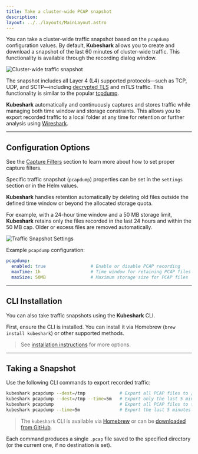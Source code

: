 ```yaml
---
title: Take a cluster-wide PCAP snapshot
description: 
layout: ../../layouts/MainLayout.astro
---
```


You can take a cluster-wide traffic snapshot based on the `pcapdump` configuration values. By default, **Kubeshark** allows you to create and download a snapshot of the last 60 minutes of cluster-wide traffic. This functionality is available through the recording dialog window.

![Cluster-wide traffic snapshot](/snapshot.png)

The snapshot includes all Layer 4 (L4) supported protocols—such as TCP, UDP, and SCTP—including [decrypted TLS](/en/encrypted_traffic) and mTLS traffic. This functionality is similar to the popular [tcpdump](https://www.tcpdump.org/).

**Kubeshark** automatically and continuously captures and stores traffic while managing both time window and storage constraints. This allows you to export recorded traffic to a local folder at any time for retention or further analysis using [Wireshark](https://www.wireshark.org/).

---

## Configuration Options

See the [Capture Filters](/en/pod_targeting) section to learn more about how to set proper capture filters.

Specific traffic snapshot (`pcapdump`) properties can be set in the `settings` section or in the Helm values.

**Kubeshark** handles retention automatically by deleting old files outside the defined time window or beyond the allocated storage quota.

For example, with a 24-hour time window and a 50 MB storage limit, **Kubeshark** retains only the files recorded in the last 24 hours and within the 50 MB cap. Older or excess files are removed automatically.

![Traffic Snapshot Settings](/pcapdump_settings.png)

Example `pcapdump` configuration:

```yaml
pcapdump:
  enabled: true                 # Enable or disable PCAP recording
  maxTime: 1h                   # Time window for retaining PCAP files
  maxSize: 50MB                 # Maximum storage size for PCAP files
```

---

## CLI Installation

You can also take traffic snapshots using the **Kubeshark** CLI.

First, ensure the CLI is installed. You can install it via Homebrew (`brew install kubeshark`) or other supported methods.

> See [installation instructions](/en/install) for more options.

---

## Taking a Snapshot

Use the following CLI commands to export recorded traffic:

```bash
kubeshark pcapdump --dest=/tmp             # Export all PCAP files to /tmp
kubeshark pcapdump --dest=/tmp --time=5m   # Export only the last 5 minutes to /tmp
kubeshark pcapdump                         # Export all PCAP files to the current directory
kubeshark pcapdump --time=5m               # Export the last 5 minutes to the current directory
```

> The `kubeshark` CLI is available via [Homebrew](/en/install#homebrew) or can be [downloaded from GitHub](https://github.com/kubeshark/kubeshark/releases).

Each command produces a single `.pcap` file saved to the specified directory (or the current one, if no destination is set).